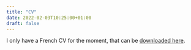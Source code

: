 ```yaml
---
title: "CV" 
date: 2022-02-03T10:25:00+01:00
draft: false 
---
```


I only have a French CV for the moment, that can be [downloaded here](/files/CV_website.pdf).